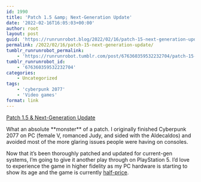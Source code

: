 ```yaml
---
id: 1990
title: 'Patch 1.5 &amp; Next-Generation Update'
date: '2022-02-16T16:05:03+00:00'
author: root
layout: post
guid: 'https://runrunrobot.blog/2022/02/16/patch-15-next-generation-update/'
permalink: /2022/02/16/patch-15-next-generation-update/
tumblr_runrunrobot_permalink:
    - 'https://runrunrobot.tumblr.com/post/676360359532232704/patch-15-next-generation-update'
tumblr_runrunrobot_id:
    - '676360359532232704'
categories:
    - Uncategorized
tags:
    - 'cyberpunk 2077'
    - 'Video games'
format: link
---
```


[Patch 1.5 &amp; Next-Generation Update](https://www.cyberpunk.net/en/news/41435/patch-1-5-next-generation-update-list-of-changes)

<div class="link_description">What an absolute **monster** of a patch. I originally finished Cyberpunk 2077 on PC (female V, romanced Judy, and sided with the Aldecaldos) and avoided most of the more glaring issues people were having on consoles.

Now that it’s been thoroughly patched and updated for current-gen systems, I’m going to give it another play through on PlayStation 5. I’d love to experience the game in higher fidelity as my PC hardware is starting to show its age and the game is currently [half-price](https://www.playstation.com/en-ca/games/cyberpunk-2077/).

</div>